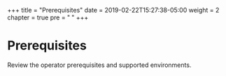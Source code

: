 +++
title = "Prerequisites"
date = 2019-02-22T15:27:38-05:00
weight = 2
chapter = true
pre = "<b> </b>"
+++



# Prerequisites

Review the operator prerequisites and supported environments.
